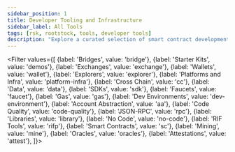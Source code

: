 ```yaml
---
sidebar_position: 1
title: Developer Tooling and Infrastructure
sidebar_label: All Tools
tags: [rsk, rootstock, tools, developer tools]
description: "Explore a curated selection of smart contract development tools and languages. From the familiar Solidity to Rust or Developer Environments like Hardhat, you'll find everything you need to interact and deploy your smart contracts on Rootstock."
---
```


<Filter
  values={[
    {label: 'Bridges', value: 'bridge'},
    {label: 'Starter Kits', value: 'demos'},
    {label: 'Exchanges', value: 'exchange'},
    {label: 'Wallets', value: 'wallet'},
    {label: 'Explorers', value: 'explorer'},
    {label: 'Platforms and Infra', value: 'platform-infra'},
    {label: 'Cross Chain', value: 'cc'},
    {label: 'Data', value: 'data'},
    {label: 'SDKs', value: 'sdk'},
    {label: 'Faucets', value: 'faucet'},
    {label: 'Gas', value: 'gas'},
    {label: 'Dev Environments', value: 'dev-environment'},
    {label: 'Account Abstraction', value: 'aa'},
    {label: 'Code Quality', value: 'code-quality'},
    {label: 'JSON-RPC', value: 'rpc'},
    {label: 'Libraries', value: 'library'},
    {label: 'No Code', value: 'no-code'},
    {label: 'RIF Tools', value: 'rifp'},
    {label: 'Smart Contracts', value: 'sc'},
    {label: 'Mining', value: 'mine'},
    {label: 'Oracles', value: 'oracles'},
    {label: 'Attestations', value: 'attest'},
  ]}>
<FilterItem
    value="bridge, exchange"
    title="PowPeg App"
    subtitle="bridges"
    color="orange"
    linkHref="/resources/guides/powpeg-app/"
    target="_blank"
    linkTitle="Documentation"
    description="Bridge Bitcoin and Rootstock using the PowPeg App."
  />
<FilterItem
    value="bridge, cc"
    title="Token Bridge"
    subtitle="bridges"
    color="orange"
    linkHref="/resources/guides/tokenbridge/"
    target="_blank"
    linkTitle="Documentation"
    description="Use the Token Bridge to safely and securely move ERC20 tokens from Ethereum to Rootstock and vice-versa."
  />
<FilterItem
    value="dev-environment, sc, platform-infra"
    title="Foundry"
    subtitle="Dev Environments"
    color="orange"
    linkHref="https://dev.rootstock.io/dev-tools/foundry/"
    linkTitle="Deploy Smart Contracts"
    description="Foundry is a smart contract development toolchain, and user-friendly development environment for writing and testing smart contracts in Solidity."
  />
<FilterItem
    value="dev-environment, sc"
    title="Hardhat"
    subtitle="Dev Environments"
    color="orange"
    linkHref="/dev-tools/dev-environments/hardhat/"
    linkTitle="Deploy Smart Contracts"
    description="Hardhat is an Ethereum development environment for developers. It's primarily used in the development of smart contracts for the Rootstock and EVM-compatible chains."
  />
<FilterItem
    value="explorer, sc"
    title="Blockscout Explorer"
    subtitle="Explorers"
    color="orange"
    linkHref="/dev-tools/explorers/blockscout/"
    linkTitle="Use the Explorer"
    description="Blockscout is an open-source tool for exploring transactions on any EVM chain, including Rootstock."
  />
<FilterItem
    value="explorer, sc"
    title="Rootstock Explorer"
    subtitle="Explorers"
    color="orange"
    linkHref="/dev-tools/explorers/rootstock/"
    linkTitle="Use the Explorer"
    description="Explore transactions, blocks, addresses, tokens, stats and interact with smart contracts on the Rootstock Explorer."
  />
<FilterItem
    value="explorer, sc"
    title="Rootstock Blockchair"
    subtitle="Explorers"
    color="orange"
    linkHref="/dev-tools/explorers/blockchair/"
    linkTitle="Use the Explorer"
    description="Blockchair explorer is a blockchain search and analytics engine for Rootstock and 40+ chains. It incorporates a multitude of different blockchains into one search engine."
  />
<FilterItem
    value="explorer, sc"
    title="3xpl"
    subtitle="Explorers"
    color="orange"
    linkHref="/dev-tools/explorers/3xpl/"
    linkTitle="Use the Explorer"
    description="3xpl (short for 3xplor3r) is a super-fast, universal explorer for Rootstock. It offers an easy-to-understand block explorer interface for beginner crypto users, as well as lots of professional features for developers and analysts."
  />
<FilterItem
    value="rpc"
    title="RPC API"
    subtitle="json rpc"
    color="orange"
    linkHref="/developers/rpc-api/rootstock/"
    linkTitle="Make First API Call"
    description="The Rootstock RPC API provides a seamless and intuitive web interface for developers to interact with Rootstock nodes via JSON-RPC methods."
  />
<FilterItem
    value="rpc"
    title="Alchemy"
    subtitle="json rpc"
    color="orange"
    linkHref="/developers/rpc-api/alchemy/"
    linkTitle="Make First API Call"
    description="Powerful APIs, SDKs, and tools to build and scale your web3 app with ease."
  />
<FilterItem
    value="rpc, smart contracts"
    title="GetBlock"
    subtitle="json rpc"
    color="orange"
    linkHref="/dev-tools/node-rpc/getblock/"
    linkTitle="Make First API Call"
    description="GetBlock provides instant connection to blockchain nodes including Rootstock, Bitcoin (BTC), Ethereum (ETH), among others."
  />
<FilterItem
    value="rpc, smart contracts"
    title="NOWNodes"
    subtitle="json rpc"
    color="orange"
    linkHref="/dev-tools/node-rpc/nownodes/"
    linkTitle="Make First API Call"
    description="NOWNodes is a blockchain-as-a-service enterprise solution that lets users get access to full Nodes and blockbook Explorers via an API."
  />
<FilterItem
    value="rpc, smart contracts"
    title="dRPC"
    subtitle="json rpc"
    color="orange"
    linkHref="/dev-tools/node-rpc/drpc/"
    linkTitle="Make First API Call"
    description="dRPC provides access to a distributed network of node providers."
  />
<FilterItem
    value="rpc"
    title="Blast API"
    subtitle="json rpc"
    color="orange"
    linkHref="/dev-tools/node-rpc/blast-api/"
    linkTitle="Make First API Call"
    description="Blast API is a Blockchain-optimized cloud infrastructure for low-latency, cost-effective RPC services."
  />
<FilterItem
    value="wallet, sc"
    title="MetaMask"
    subtitle="wallets"
    color="orange"
    linkHref="/dev-tools/wallets/metamask/"
    linkTitle="Use MetaMask"
    description="Learn how to create, and add Rootstock tokens to MetaMask."
  />
<FilterItem
    value="wallet, sc"
    title="Rootstock Wallets"
    subtitle="wallets"
    color="orange"
    linkHref="/dev-tools/wallets/"
    linkTitle="Use Wallets"
    description="View all Rootstock Wallets."
  />
<FilterItem
    value="bridge, exchange"
    title="Sovryn Fast BTC"
    subtitle="bridges"
    color="orange"
    linkHref="https://wiki.sovryn.com/en/sovryn-dapp/bridge"
    linkTitle="Get RBTC"
    description="Sovryn is a non-custodial and permissionless smart contract based system for Bitcoin lending, borrowing and margin trading."
  />
<FilterItem
    value="bridge, exchange"
    title="RBTC Exchanges"
    subtitle="Exchanges"
    color="orange"
    linkHref="https://rootstock.io/rbtc/"
    linkTitle="Get RBTC"
    description="Exchanges and Bridges to get RBTC."
  />
<FilterItem
    value="bridge, exchange, rifp"
    title="RIF Exchanges"
    subtitle="Exchanges"
    color="orange"
    linkHref="https://rif.technology/rif-token/"
    linkTitle="Get RIF Tokens"
    description="Exchanges and Bridges to get the RIF Token."
  />
<FilterItem
    value="exchange"
    title="RIF on Chain"
    subtitle="Exchanges"
    color="orange"
    linkHref="https://dapp.rifonchain.com/ipfs/QmWpKDzJ9fUECiiYkGHxqEXKh3CRUEzfvTxYoQonxFBK61/"
    linkTitle="Get Started"
    description="Access crypto collaterized digital dollars to save, spend & send. Get RIF, USDRIF, MOC, RIF Pro, etc."
  />
   <FilterItem
    value="sdk"
    title="RSK CLI"
    subtitle="smart contract developement"
    color="orange"
    linkHref="/developers/smart-contracts/rsk-cli/"
    linkTitle="Getting started with RSK CLI"
    description="The rsk-cli tool or sdk enables users to manage wallets, check balances, send transactions, verify smart contracts and interact with smart contracts on the Rootstock blockchain - a Bitcoin sidechain designed for smart contracts. It supports both mainnet and testnet environments."
  />
<FilterItem
    value="bridge, exchange, rifp"
    title="RBTC Flyover"
    subtitle="bridges"
    color="orange"
    linkHref="/developers/integrate/flyover/"
    linkTitle="Get RBTC"
    description="The Flyover protocol performs fast peg-ins and peg-outs between Bitcoin and Rootstock networks."
  />
<FilterItem
    value="data"
    title="The Graph"
    subtitle="data & analytics"
    color="orange"
    linkHref="/dev-tools/data/thegraph/"
    linkTitle="Access on-chain data"
    description="Get historical data on smart contracts when building dApps."
  />
<FilterItem
    value="data"
    title="Covalent"
    subtitle="data & analytics"
    color="orange"
    linkHref="https://www.covalenthq.com/docs/networks/rootstock/?utm_source=rootstock&utm_medium=partner-docs"
    linkTitle="Access on-chain data"
    description="Covalent is a hosted blockchain data solution providing access to historical and current on-chain data for 100+ supported blockchains, including Rootstock."
  />
<FilterItem
    value="data"
    title="DefiLlama"
    subtitle="data & analytics"
    color="orange"
    linkHref="https://defillama.com/chain/Rootstock"
    linkTitle="Access on-chain data"
    description="DefiLlama is the largest Total Value Locked (TVL) aggregator in the DeFi space. It assesses the TVL by taking into account the worth of tokens locked within the contracts of a protocol or platform."
  />
<FilterItem
    value="data"
    title="Tenderly"
    subtitle="data & analytics"
    color="orange"
    linkHref="https://tenderly.co/"
    linkTitle="Access on-chain data"
    description="Tenderly helps developers build, monitor, and improve smart contracts by providing a set of tools to boost productivity, save time, and ensure efficient smart contracts functionality."
  />
<FilterItem
    value="platform-infra, sc, sdk"
    title="Thirdweb"
    subtitle="platforms"
    color="orange"
    linkHref="https://thirdweb.com/"
    linkTitle="Use Thirdweb"
    description="Thirdweb is a Full-stack web3 development tools, production-grade infrastructure platform for developers to build on Rootstock."
  />
 
<FilterItem
    value="platform-infra, sc"
    title="useDApp"
    subtitle="platforms"
    color="orange"
    linkHref="https://usedapp.io/"
    linkTitle="Build with useDApp"
    description="Build a dApp on Rootstock using useDApp React library."
  />
<FilterItem
    value="no-code, platform-infra, sc"
    title="Forward Protocol"
    subtitle="no-code"
    color="orange"
    linkHref="https://forwardprotocol.io/"
    linkTitle="Build a no-code dApp"
    description="Build a dApp on Rootstock using Forward Protocol's no-code tools."
  />
<FilterItem
    value="no-code, platform-infra, sc"
    title="CryptoDO"
    subtitle="no-code"
    color="orange"
    linkHref="https://www.cryptodo.app/"
    linkTitle="Build a no-code Multichain dApp"
    description="CryptoDo is a multichain, no-code web3 solution builder for businesses."
  />
<FilterItem
    value="library, sdk, rifp, abs"
    title="RIF Relay"
    subtitle="sdks"
    color="orange"
    linkHref="/developers/integrate/rif-relay/"
    linkTitle="Integrate RIF Relay"
    description="RIF Relay is a secure sponsored transaction system that enables users to pay transaction fees using ERC-20 tokens."
  />
<FilterItem
    value="dev-environment, sc"
    title="Remix"
    subtitle="Dev Environments"
    color="orange"
    linkHref="https://remix.ethereum.org/"
    linkTitle="Deploy Smart Contracts"
    description="Compile, Interact and Deploy Smart Contracts using Remix."
  />
<FilterItem
    value="library, sdk, wallet, rifp"
    title="RIF Wallet"
    subtitle="sdks"
    color="orange"
    linkHref="/developers/libraries/rif-wallet-libs/"
    linkTitle="Integrate RIF Wallet"
    description="RIF wallet is a fully programmable and extensible DeFi wallet enabling developers and businesses to build intuitive and secure mobile-first Web3 experiences for their end-users."
  />
<FilterItem
    value="gas"
    title="Blocknative Gas Price API"
    subtitle="gas"
    color="orange"
    linkHref="/dev-tools/gas/blocknative/"
    linkTitle="Gas Price API"
    description="Accurate next block gas price estimation."
  />
<FilterItem
    value="data"
    title="Rootstock Stats"
    subtitle="data & analytics"
    color="orange"
    linkHref="https://stats.rootstock.io/"
    linkTitle="View Stats"
    description="Rootstock Stats."
  />
<FilterItem
    value="faucet"
    title="Rootstock Faucet"
    subtitle="faucets"
    color="orange"
    linkHref="https://faucet.rootstock.io/"
    linkTitle="Get tRBTC"
    description="Get tRBTC on the Rootstock Testnet Faucet."
  />
<FilterItem
    value="faucet, rifp"
    title="RIF Testnet Faucet"
    subtitle="faucets"
    color="orange"
    linkHref="https://faucet.rifos.org/"
    linkTitle="Get tRIF"
    description="Get tRIF on the RIF Testnet Faucet"
  />
<FilterItem
    value="faucet"
    title="Blast Faucet"
    subtitle="faucets"
    color="orange"
    linkHref="https://blastapi.io/faucets/rootstock-testnet"
    linkTitle="Get tRBTC"
    description="This faucet offers a convenient way to get free test RBTC tokens for development and testing. It has a higher max daily token allocation of `0.1` tRBTC."
  />
<FilterItem
    value="faucet"
    title="Thirdweb Faucet"
    subtitle="faucets"
    color="orange"
    linkHref="https://thirdweb.com/rootstock-testnet"
    linkTitle="Get tRBTC"
    description="This faucet offers a convenient way to get free test RBTC tokens for development and testing. Its max daily token allocation is `0.01` tRBTC."
  />
<FilterItem
    value="library, sc"
    title="Ethers.js"
    subtitle="library"
    color="orange"
    linkHref="https://web3js.readthedocs.io/en/v1.10.0/"
    linkTitle="Use Ethers.js Library"
    description="A library for Interacting with the Rootstock Virtual Machine."
  />
<FilterItem
    value="library, sc"
    title="Web3.js"
    subtitle="library"
    color="orange"
    linkHref="https://docs.ethers.org/v5/"
    linkTitle="Use Web3.js Library"
    description="A library for Interacting with the Rootstock Virtual Machine."
  />
<FilterItem
    value="library, sdk, rifp"
    title="RNS"
    subtitle="name service"
    color="orange"
    linkHref="https://rns.rifos.org/"
    linkTitle="Register a Domain Name"
    description="RNS provides an architecture which enables the identification of blockchain addresses by human-readable names."
  />
<FilterItem
    value="code-quality, testing, sc"
    title="SolidityScan"
    subtitle="code quality"
    color="orange"
    linkHref="https://solidityscan.com/"
    linkTitle="Secure Smart Contracts"
    description="Secure your smart contracts on Rootstock, and get accurate security audit results and detailed reports."
  />
<FilterItem
    value="code-quality, testing, sc"
    title="Slither"
    subtitle="code quality"
    color="orange"
    linkHref="https://github.com/crytic/slither"
    linkTitle="Analyse Smart Contracts"
    description="Slither built with Solidity & Vyper static analysis framework written in Python3, enables developers to find vulnerabilities, enhance their code comprehension, and quickly prototype custom analyses."
  />
<FilterItem
    value="code-quality, testing, sc"
    title="Sourcify"
    subtitle="code quality"
    color="orange"
    linkHref="https://sourcify.dev"
    linkTitle="Verify Smart Contracts"
    description="Verify smart contracts on Rootstock, Sourcify enables transparent and human-readable smart contract interactions through automated Solidity contract verification, contract metadata."
  />
<FilterItem
    value="sc, rollups, aa, platform-infra"
    title="Gelato"
    subtitle="infra"
    color="orange"
    linkHref="https://gelato.network"
    linkTitle="Deploy Rollups"
    description="Deploy production-grade & fully-serviced L2 rollups on Rootstock, natively integrated with tools like oracles, bridges, data indexers and Account Abstraction."
  />
<FilterItem
    value="mine, platform-infra"
    title="Antpool"
    subtitle="mining"
    color="orange"
    linkHref="https://www.antpool.com/home"
    linkTitle="Start Mining"
    description="Start mining with Antpool."
  />
<FilterItem
    value="platform-infra"
    title="Vottun"
    subtitle="infra"
    color="orange"
    linkHref="https://vottun.com"
    linkTitle="Get Started"
    description="Vottun interoperable multi-blockchain architecture is built to make it easy to develop Web3 applications without the need to understand much of the underlying blockchain technology."
  />
<FilterItem
    value="platform-infra"
    title="WakeUp Labs"
    subtitle="infra"
    color="orange"
    linkHref="https://platform.wakeuplabs.io"
    linkTitle="Get Started"
    description="WakeUp Labs is a software development studio that assists EVM-Compatible Blockchains, DAOs and traditional organizations in overcoming technical challenges and expediting product development."
  />
<FilterItem
    value="bridge, sc"
    title="Wormhole"
    subtitle="Cross-chain Bridges"
    color="orange"
    linkHref="https://docs.wormhole.com/wormhole"
    linkTitle="Start Building"
    description="Build and Deploy a Multi-chain dApp on Rootstock."
  />
<FilterItem
    value="data, sc"
    title="Envio"
    subtitle="data"
    color="orange"
    linkHref="https://envio.dev/"
    linkTitle="Access on-chain data"
    description="Get on-chain data when building dApps on Rootstock."
  />
<FilterItem
    value="mine"
    title="F2Pool"
    subtitle="mining"
    color="orange"
    linkHref="https://www.f2pool.com/"
    linkTitle="Start Mining"
    description="Mining Pool on Rootstock."
  />
<FilterItem
    value="mine"
    title="ViaBTC"
    subtitle="mining"
    color="orange"
    linkHref="https://www.viabtc.com/"
    linkTitle="Start Mining"
    description="Mining Pool on Rootstock."
  />
<FilterItem
    value="mine"
    title="Luxor"
    subtitle="mining"
    color="orange"
    linkHref="https://luxor.tech/mining"
    linkTitle="Start Mining"
    description="Mining Pool on Rootstock."
  />
<FilterItem
    value="mine"
    title="BraiinsPool"
    subtitle="mining"
    color="orange"
    linkHref="https://braiins.com/pool"
    linkTitle="Start Mining"
    description="Mining Pool on Rootstock."
  />
<FilterItem
    value="bridge"
    title="Chainport"
    subtitle="Cross-Chain Bridge"
    color="orange"
    linkHref="https://www.chainport.io/"
    linkTitle="Get Started"
    description="Cross-chain bridge integrated with Rootstock."
  />
<FilterItem
    value="data"
    title="Tres Finance"
    subtitle="Accounting"
    color="orange"
    linkHref="https://tres.finance/"
    linkTitle="Get Started"
    description="Web3 Accounting, Auditing, and Reporting on Rootstock."
  />
<FilterItem
    value="demos, sc"
    title="Wagmi Starter Kit"
    subtitle="Demos"
    color="orange"
    linkHref="/developers/quickstart/wagmi/"
    linkTitle="Use the Kit"
    description="This starter kit provides a foundation for building decentralized applications (dApps) on the Rootstock blockchain using React, Wagmi and Shadcn libraries."
  />
<FilterItem
    value="demos, sc"
    title="Reown-Wagmi Starter Kit"
    subtitle="Demos"
    color="orange"
    linkHref="/developers/quickstart/reown/"
    linkTitle="Use the Kit"
    description="This starter kit provides a foundation for building decentralized applications (dApps) on the Rootstock blockchain using React, Reown, Wagmi and Shadcn libraries."
  />
<FilterItem
    value="demos, sc"
    title="Hardhat Starter Kit"
    subtitle="Demos"
    color="orange"
    linkHref="/developers/quickstart/hardhat/"
    linkTitle="Use the Kit"
    description="Rootstock Hardhat Starter Kit."
  />
<FilterItem
    value="demos, sc"
    title="Web3Auth Starter Kit"
    subtitle="Demos"
    color="orange"
    linkHref="/developers/quickstart/web3auth/"
    linkTitle="Use the Kit"
    description="Build Passwordless dApps on Rootstock using the Rootstock Web3Auth Starter Kit."
  />
<FilterItem
    value="demos, sc"
    title="Dynamic Starter Kit"
    subtitle="Demos"
    color="orange"
    linkHref="/developers/quickstart/dynamic/"
    linkTitle="Use the Kit"
    description="Rootstock Dynamic Starter Kit."
  />
<FilterItem
    value="demos, sc"
    title="Hardhat Ignition Starter Kit"
    subtitle="Demos"
    color="orange"
    linkHref="/developers/quickstart/hardhat-ignition/"
    linkTitle="Use the Kit"
    description="Rootstock Hardhat Ignition Starter Kit."
  />
<FilterItem
    value="demos, sdk, sc, aa"
    title="Account Abstraction Kit"
    subtitle="Demos"
    color="orange"
    linkHref="/developers/quickstart/rootstock-etherspot/"
    linkTitle="Use the Kit"
    description="Account Abstraction Starter dApp using Etherspot."
  />
<FilterItem
    value="sdk, sc, aa, platform-infra"
    title="Etherspot"
    subtitle="Account Abstraction"
    color="orange"
    linkHref="https://etherspot.io/"
    linkTitle="Use Etherspot"
    description="Account Abstraction Development on Rootstock."
  />
<FilterItem
    value="demos, sc"
    title="dApp Automation"
    subtitle="Demos"
    color="orange"
    linkHref="/resources/tutorials/dapp-automation-cucumber/"
    linkTitle="Automate dApps"
    description="Learn how to automate dApp using Cucumber and Playwright."
  />
<FilterItem
    value="sc, oracles, data"
    title="Umbrella Network"
    subtitle="Oracles"
    color="orange"
    linkHref="https://umb.network/"
    linkTitle="Access On-chain Data"
    description="Access On-Chain data for your smart contracts on Rootstock."
  />
<FilterItem
    value="sc, oracles, data"
    title="Redstone Finance"
    subtitle="Oracles"
    color="orange"
    linkHref="https://redstone.finance/"
    linkTitle="Access On-chain Data"
    description="Access On-Chain data for your smart contracts on Rootstock."
  />
  <FilterItem
    value="cc, data"
    title="Router Protocol"
    subtitle="Cross Chain Bridges"
    color="orange"
    linkHref="https://routerprotocol.com/"
    linkTitle="Build Cross Chain dApps"
    description="Router Protocol is a layer-1 blockchain enabling chain abstraction."
  />
  <FilterItem
    value="attest"
    title="Ethereum Attestation Service (EAS)"
    subtitle="Attestations"
    color="orange"
    linkHref="/dev-tools/attestations/eas/"
    linkTitle="Attest Now"
    description="Ethereum Attestation Service (EAS) is a system that allows individuals and organizations to create verifiable claims or proofs about specific events, actions, or data, either on-chain (on the blockchain) or off-chain (outside the blockchain but linked to it). Learn how to use it on Rootstock."
  />
</Filter>
